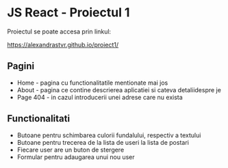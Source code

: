 # JS React - Proiectul 1

Proiectul se poate accesa prin linkul:

 https://alexandrastvr.github.io/proiect1/

 ## Pagini

 * Home - pagina cu functionalitatile mentionate mai jos 
 * About - pagina ce contine descrierea aplicatiei si cateva detaliidespre je
 * Page 404 - in cazul introducerii unei adrese care nu exista 


## Functionalitati

* Butoane pentru schimbarea culorii fundalului, respectiv a textului
* Butoane  pentru trecerea de la lista de useri la lista de postari
* Fiecare user are un buton de stergere
* Formular pentru adaugarea unui nou user

